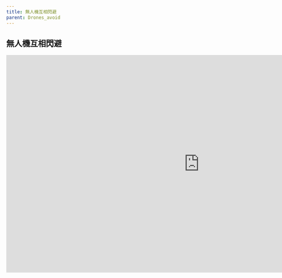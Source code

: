 ```yaml
---
title: 無人機互相閃避
parent: Drones_avoid
---
```


## 無人機互相閃避<br>
<iframe width="1024" height="576" src="https://www.youtube.com/embed/hjKEcb6BgEc" frameborder="0" allow="accelerometer; autoplay; clipboard-write; encrypted-media; gyroscope; picture-in-picture" allowfullscreen></iframe>
